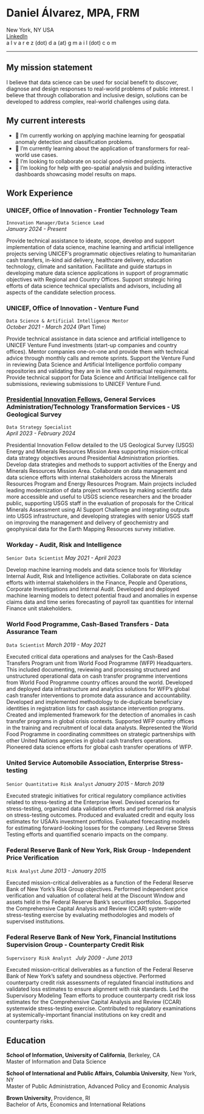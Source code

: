 # Daniel Álvarez, MPA, FRM
New York, NY USA  
[LinkedIn](https://www.linkedin.com/in/daniel---alvarez/)  
a l v a r e z (dot) d a (at) g m a i l (dot) c o m

-----------------------------------------------------------------------------------------------------------------------------------------------------------

## My mission statement
I believe that data science can be used for social benefit to discover, diagnose and design responses to real-world problems of public interest. I believe that through collaboration and inclusive design, solutions can be developed to address complex, real-world challenges using data.

## My current interests
- 🔭 I’m currently working on applying machine learning for geospatial anomaly detection and classification problems.
- 🌱 I’m currently learning about the application of transformers for real-world use cases.
- 👯 I’m looking to collaborate on social good-minded projects.
- 🤔 I’m looking for help with geo-spatial analysis and building interactive dashboards showcasing model results on maps.

## Work Experience
### UNICEF, Office of Innovation - Frontier Technology Team
`Innovation Manager/Data Science Lead`  
_January 2024 - Present_

Provide technical assistance to ideate, scope, develop and support implementation of data science, machine learning and artificial intelligence projects serving UNICEF’s programmatic objectives relating to humanitarian cash transfers, in-kind aid delivery, healthcare delivery, education technology, climate and sanitation. Facilitate and guide startups in developing mature data science applications in support of programmatic objectives with Regional and Country Offices. Support strategic hiring efforts of data science technical specialists and advisors, including all aspects of the candidate selection process.

### UNICEF, Office of Innovation - Venture Fund
`Data Science & Artificial Intelligence Mentor`  
_October 2021 - March 2024_ (Part Time)

Provide technical assistance in data science and artificial intelligence to UNICEF Venture Fund investments (start-up companies and country offices). Mentor companies one-on-one and provide them with technical advice through monthly calls and remote sprints. Support the Venture Fund in reviewing Data Science and Artificial Intelligence portfolio company repositories and validating they are in line with contractual
requirements. Provide technical support for Data Science and Artificial Intelligence call for
submissions, reviewing submissions to UNICEF Venture Fund. 

### [Presidential Innovation Fellows](https://presidentialinnovationfellows.gov/), General Services Administration/Technology Transformation Services - US Geological Survey
`Data Strategy Specialist`  
_April 2023 - February 2024_

Presidential Innovation Fellow detailed to the US Geological Survey (USGS) Energy and Minerals Resources Mission Area supporting mission-critical data strategy objectives around Presidential Administration priorities. Develop data strategies and methods to support activities of the Energy and Minerals Resources Mission Area. Collaborate on data management and data science efforts with internal stakeholders across the Minerals Resources Program and Energy Resources Program. Main projects included leading modernization of data project workflows by making scientific data more accessible and useful to USGS science researchers and the broader public, supporting USGS staff in the evaluation of proposals for the Critical Minerals Assessment using AI Support Challenge and integrating outputs into USGS infrastructure, and developing strategies with senior USGS staff on improving the management and delivery of geochemistry and geophysical data for the Earth Mapping Resources survey initiative.	

### Workday - Audit, Risk and Intelligence
`Senior Data Scientist`
_May 2021 - April 2023_

Develop machine learning models and data science tools for Workday Internal Audit, Risk and Intelligence activities. Collaborate on data science efforts with internal stakeholders in the Finance, People and Operations, Corporate Investigations and Internal Audit. Developed and deployed machine learning models to detect potential fraud and anomalies in expense claims data and time series forecasting of payroll tax quantities for internal Finance unit stakeholders.

### World Food Programme, Cash-Based Transfers - Data Assurance Team
`Data Scientist`
_March 2019 - May 2021_

Executed critical data operations and analyses for the Cash-Based Transfers Program unit from World Food Programme (WFP) Headquarters. This included documenting, reviewing and processing structured and unstructured operational data on cash transfer programme interventions from World Food Programme country offices around the world. Developed and deployed data infrastructure and analytics solutions for WFP’s global cash transfer interventions to promote data assurance and accountability. Developed and implemented methodology to de-duplicate beneficiary identities in registration lists for cash assistance intervention programs. Created and implemented framework for the detection of anomalies in cash transfer programs in global crisis contexts. Supported WFP country offices in the training and recruitment of local data analysts. Represented the World Food Programme in coordinating committees on strategic partnerships with other United Nations agencies in global cash transfers operations. Pioneered data science efforts for global cash transfer operations of WFP.

### United Service Automobile Association, Enterprise Stress-testing
`Senior Quantitative Risk Analyst`
_January 2015 - March 2019_

Executed strategic initiatives for critical regulatory compliance activities related to stress-testing at the Enterprise level. Devised scenarios for stress-testing, organized data validation efforts and performed risk analysis on stress-testing outcomes. Produced and evaluated credit and equity loss estimates for USAA’s investment portfolios. Evaluated forecasting models for estimating forward-looking losses for the company. Led Reverse Stress Testing efforts and quantified scenario impacts on the company.

### Federal Reserve Bank of New York, Risk Group - Independent Price Verification
`Risk Analyst`
_June 2013 - January 2015_

Executed mission-critical deliverables as a function of the Federal Reserve Bank of New York’s Risk Group objectives. Performed independent price verification and valuation of collateral held at the Discount Window and assets held in the Federal Reserve Bank’s securities portfolios. Supported the Comprehensive Capital Analysis and Review (CCAR) system-wide stress-testing exercise by evaluating methodologies and models of supervised institutions.

### Federal Reserve Bank of New York, Financial Institutions Supervision Group - Counterparty Credit Risk
`Supervisory Risk Analyst `
_July 2009 - June 2013_

Executed mission-critical deliverables as a function of the Federal Reserve Bank of New York’s safety and soundness objective. Performed counterparty credit risk assessments of regulated financial institutions and validated loss estimates to ensure alignment with risk standards. Led the Supervisory Modeling Team efforts to produce counterparty credit risk loss estimates for the Comprehensive Capital Analysis and Review (CCAR) systemwide stress-testing exercise. Contributed to regulatory examinations at systemically-important financial institutions on key credit and counterparty risks. 

## Education
**School of Information, University of California**, Berkeley, CA  
Master of Information and Data Science  

**School of International and Public Affairs, Columbia University**, New York, NY  
Master of Public Administration, Advanced Policy and Economic Analysis    

**Brown University**, Providence, RI  
Bachelor of Arts, Economics and International Relations


